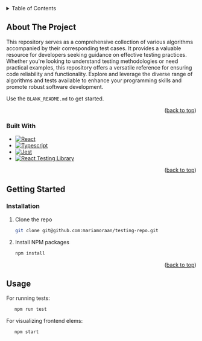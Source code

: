 <div id="readme-top"></div>
<!-- TABLE OF CONTENTS -->
<details>
  <summary>Table of Contents</summary>
  <ol>
    <li>
      <a href="#about-the-project">About The Project</a>
      <ul>
        <li><a href="#built-with">Built With</a></li>
      </ul>
    </li>
    <li>
      <a href="#getting-started">Getting Started</a>
      <ul>
        <li><a href="#installation">Installation</a></li>
      </ul>
    </li>
    <li><a href="#usage">Usage</a></li>
  </ol>
</details>



<!-- ABOUT THE PROJECT -->
## About The Project

This repository serves as a comprehensive collection of various algorithms accompanied by their corresponding test cases. It provides a valuable resource for developers seeking guidance on effective testing practices. Whether you're looking to understand testing methodologies or need practical examples, this repository offers a versatile reference for ensuring code reliability and functionality. Explore and leverage the diverse range of algorithms and tests available to enhance your programming skills and promote robust software development.

Use the `BLANK_README.md` to get started.

<p align="right">(<a href="#readme-top">back to top</a>)</p>


### Built With

* [![React][React.js]][React-url]
* [![Typescript][Typescript-image]][Typescript-url]
* [![Jest][Jest-image]][Jest-url]
* [![React Testing Library][ReactTestingLibrary-image]][ReactTestingLibrary-url]

<p align="right">(<a href="#readme-top">back to top</a>)</p>


<!-- GETTING STARTED -->
## Getting Started

### Installation

1. Clone the repo
   ```sh
   git clone git@github.com:mariamoraan/testing-repo.git
   ```
2. Install NPM packages
   ```sh
   npm install
   ```

<p align="right">(<a href="#readme-top">back to top</a>)</p>


<!-- USAGE EXAMPLES -->
## Usage

For running tests:
```sh
   npm run test
```

For visualizing frontend elems:
```sh
   npm start
```

<!-- MARKDOWN LINKS & IMAGES -->
<!-- https://www.markdownguide.org/basic-syntax/#reference-style-links -->
[React.js]: https://img.shields.io/badge/React-20232A?style=for-the-badge&logo=react&logoColor=61DAFB
[React-url]: https://es.react.dev/
[Typescript-image]: https://img.shields.io/badge/typescript-20232A?style=for-the-badge&logo=typescript&logoColor=61DAFB
[Typescript-url]: https://www.typescriptlang.org/
[Jest-image]: https://img.shields.io/badge/jest-20232A?style=for-the-badge&logo=jest&logoColor=orange
[Jest-url]: https://jestjs.io/
[ReactTestingLibrary-image]: https://img.shields.io/badge/React%20Testing%20Library-20232A?style=for-the-badge&logo=react&logoColor=blue
[ReactTestingLibrary-url]: https://testing-library.com/